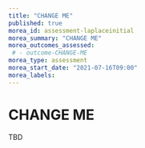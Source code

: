 ```yaml
---
title: "CHANGE ME"
published: true
morea_id: assessment-laplaceinitial
morea_summary: "CHANGE ME"
morea_outcomes_assessed:
 # - outcome-CHANGE-ME
morea_type: assessment
morea_start_date: "2021-07-16T09:00"
morea_labels:
---
```

# CHANGE ME

TBD
